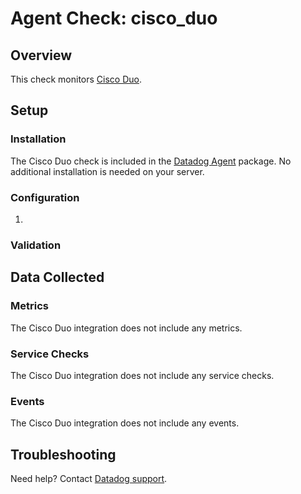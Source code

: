 # Agent Check: cisco_duo

## Overview

This check monitors [Cisco Duo][1].

## Setup

### Installation

The Cisco Duo check is included in the [Datadog Agent][2] package.
No additional installation is needed on your server.

### Configuration

1. <List of steps to configure this integration>

### Validation

<Steps to validate integration is functioning as expected>

## Data Collected

### Metrics

The Cisco Duo integration does not include any metrics.

### Service Checks

The Cisco Duo integration does not include any service checks.

### Events

The Cisco Duo integration does not include any events.

## Troubleshooting

Need help? Contact [Datadog support][3].

[1]: **LINK_TO_INTEGRATION_SITE**
[2]: https://app.datadoghq.com/account/settings#agent
[3]: https://docs.datadoghq.com/help/

